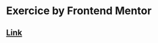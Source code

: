 # Exercice by Frontend Mentor
## [Link](https://www.frontendmentor.io/challenges/stats-preview-card-component-8JqbgoU62)